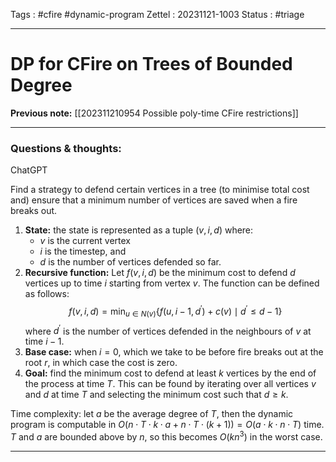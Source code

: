 
Tags : #cfire #dynamic-program 
Zettel :  20231121-1003
Status : #triage 

-----

# DP for CFire on Trees of Bounded Degree

**Previous note:** [[202311210954 Possible poly-time CFire restrictions]]

-----

### Questions & thoughts:

  
ChatGPT

Find a strategy to defend certain vertices in a tree (to minimise total cost and) ensure that a minimum number of vertices are saved when a fire breaks out.

1. **State:** the state is represented as a tuple $(v, i, d)$ where:
	 - $v$ is the current vertex
	 - $i$ is the timestep, and
	 - $d$ is the number of vertices defended so far.
 2. **Recursive function:** Let $f(v, i, d)$ be the minimum cost to defend $d$ vertices up to time $i$ starting from vertex $v$. The function can be defined as follows:
$$f(v, i, d)=\min_{u \in N(v)}\{f(u, i-1, d^\prime)+c(v) \mid d^\prime \leq d-1\}$$
where $d^\prime$ is the number of vertices defended in the neighbours of $v$ at time $i-1$.
3. **Base case:** when $i=0$, which we take to be before fire breaks out at the root $r$, in which case the cost is zero.
4. **Goal:** find the minimum cost to defend at least $k$ vertices by the end of the process at time $T$. This can be found by iterating over all vertices $v$ and $d$ at time $T$ and selecting the minimum cost such that $d\geq k$.

Time complexity: let $a$ be the average degree of $T$, then the dynamic program is computable in $O(n\cdot T\cdot k\cdot a +n\cdot T \cdot(k+1))=O(a\cdot k\cdot n\cdot T)$ time. $T$ and $a$ are bounded above by $n$, so this becomes $O(kn^3)$ in the worst case.



-----
 
